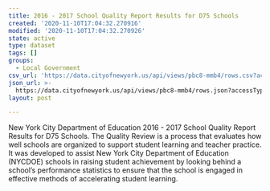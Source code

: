 ```yaml
---
title: 2016 - 2017 School Quality Report Results for D75 Schools
created: '2020-11-10T17:04:32.270916'
modified: '2020-11-10T17:04:32.270926'
state: active
type: dataset
tags: []
groups:
  - Local Government
csv_url: 'https://data.cityofnewyork.us/api/views/pbc8-mmb4/rows.csv?accessType=DOWNLOAD'
json_url: >-
  https://data.cityofnewyork.us/api/views/pbc8-mmb4/rows.json?accessType=DOWNLOAD
layout: post

---
```

New York City Department of Education 2016 - 2017 School Quality Report Results for D75 Schools.
The Quality Review is a process that evaluates how well schools are organized to support student learning and teacher practice. It was developed to assist New York City Department of Education (NYCDOE) schools in raising student achievement by looking behind a school’s performance statistics to ensure that the school is engaged in effective methods of accelerating student learning.
